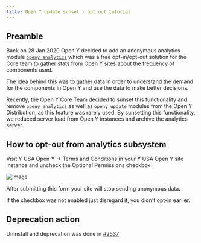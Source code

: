 ```yaml
---
title: Open Y update sunset - opt out tutorial
---
```


## Preamble

Back on 28 Jan 2020 Open Y decided to add an anonymous analytics module [`openy_analytics`](https://github.com/YCloudYUSA/yusaopeny/tree/9.x-2.x/modules/custom/openy_analytics) which was a free opt-in/opt-out solution for the Core team to gather stats from Open Y sites about the frequency of components used.

The idea behind this was to gather data in order to understand the demand for the components in Open Y and use the data to make better decisions.

Recently, the Open Y Core Team decided to sunset this functionality and remove `openy_analytics` as well as `openy_update` modules from the Open Y Distribution, as this feature was rarely used. By sunsetting this functionality, we reduced server load from Open Y instances and archive the analytics server.

## How to opt-out from analytics subsystem

Visit Y USA Open Y -> Terms and Conditions in your Y USA Open Y site instance and uncheck the Optional Permissions checkbox

![image](https://user-images.githubusercontent.com/563412/130236284-5979a4fe-289c-4ccc-9c18-059d17d143e8.png)

After submitting this form your site will stop sending anonymous data.

If the checkbox was not enabled just disregard it, you didn't opt-in earlier.

## Deprecation action

Uninstall and deprecation was done in [#2537](https://github.com/YCloudYUSA/yusaopeny/pull/2537)

